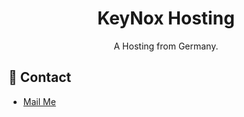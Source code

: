 
<h1 align="center">KeyNox Hosting</h1>
<p align="center">A Hosting from Germany.</p>

## :clap:  Contact
- [Mail Me](mailto:suppport@keynox.eu)<br/>
<!-- - [My Discord](https://discord.com/users/859094822391513088) -->
<br/><br/><br/>


